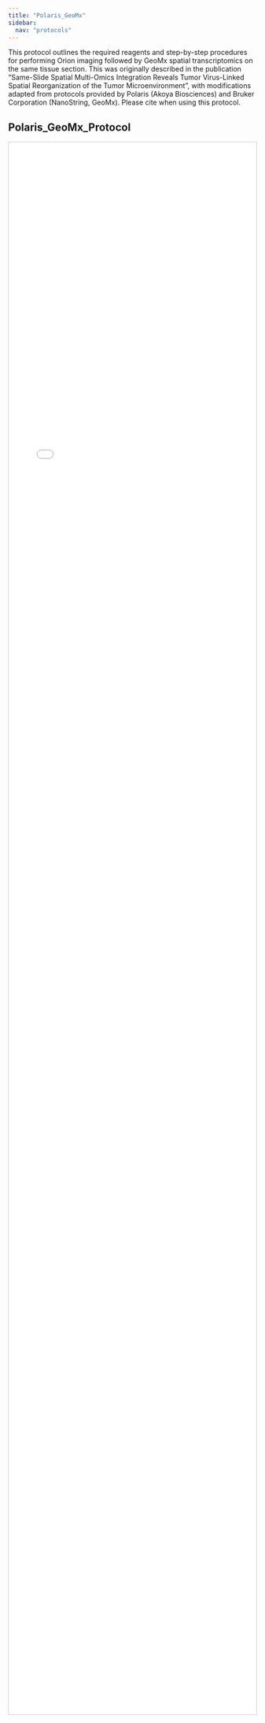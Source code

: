 ```yaml
---
title: "Polaris_GeoMx"
sidebar:
  nav: "protocols"
---
```


This protocol outlines the required reagents and step-by-step procedures for performing Orion imaging followed by GeoMx spatial
transcriptomics on the same tissue section. This was originally described in the publication “Same-Slide Spatial Multi-Omics Integration
Reveals Tumor Virus-Linked Spatial Reorganization of the Tumor Microenvironment”, with modifications adapted from protocols provided
by Polaris (Akoya Biosciences) and Bruker Corporation (NanoString, GeoMx). Please cite when using this protocol.


## Polaris_GeoMx_Protocol

<iframe 
  src="{{ '/assets/protocols/Polaris_GeoMx_protocol_v1.pdf' | relative_url }}" 
  style="width:100%; height:80vh; border:1px solid #ccc;">
</iframe>